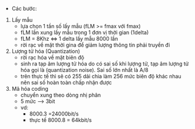 - Các bước:
1. Lấy mẫu
	- lựa chọn 1 tần số lấy mẫu (fLM >= fmax với fmax)
	- fLM lần xung lấy mẫu trong 1 đơn vị thời gian (1delta)
	- fLM = 8Khz <=> 1 delta lấy mẫu 8000 lần
	- rời rạc về mặt thời gina để giảm lượng thông tin phải truyền đi
2. Lượng tử hóa (Quantization)
	- rời rạc hóa về mặt biên độ
	- sinh ra tạp âm lượng tử hóa do có sai số khi lượng tử, tạp âm lượng tử hóa gọi là (quantization noise). Sai số lớn nhất là A/8
	- trên thực tế thì sẽ có 255 dải chia làm 256 mức biên độ khác nhau nên sai số hoàn toàn chấp nhận được
3. Mã hóa coding
	- chuyển xung theo dòng nhị phân
	- 5 mức --> 3bit 
	- vd: 
		- 8000.3 =24000bit/s
		- thực tế 8000.8 = 64kbit/s
